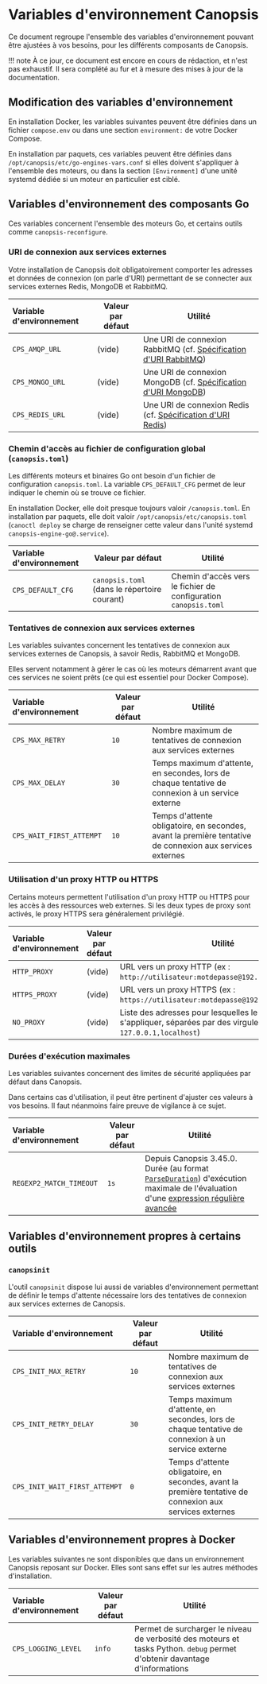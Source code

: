 # Variables d'environnement Canopsis

Ce document regroupe l'ensemble des variables d'environnement pouvant être ajustées à vos besoins, pour les différents composants de Canopsis.

!!! note
    À ce jour, ce document est encore en cours de rédaction, et n'est pas exhaustif. Il sera complété au fur et à mesure des mises à jour de la documentation.

## Modification des variables d'environnement

En installation Docker, les variables suivantes peuvent être définies dans un fichier `compose.env` ou dans une section `environment:` de votre Docker Compose.

En installation par paquets, ces variables peuvent être définies dans `/opt/canopsis/etc/go-engines-vars.conf` si elles doivent s'appliquer à l'ensemble des moteurs, ou dans la section `[Environment]` d'une unité systemd dédiée si un moteur en particulier est ciblé.

## Variables d'environnement des composants Go

Ces variables concernent l'ensemble des moteurs Go, et certains outils comme `canopsis-reconfigure`.

### URI de connexion aux services externes

Votre installation de Canopsis doit obligatoirement comporter les adresses et données de connexion (on parle d'URI) permettant de se connecter aux services externes Redis, MongoDB et RabbitMQ.

| Variable d'environnement | Valeur par défaut | Utilité |
|:-------------------------|-------------------|---------|
| `CPS_AMQP_URL` | (vide) | Une URI de connexion RabbitMQ (cf. [Spécification d'URI RabbitMQ](https://www.rabbitmq.com/uri-spec.html)) |
| `CPS_MONGO_URL` | (vide) | Une URI de connexion MongoDB (cf. [Spécification d'URI MongoDB](https://docs.mongodb.com/v3.6/reference/connection-string/)) |
| `CPS_REDIS_URL` | (vide) | Une URI de connexion Redis (cf. [Spécification d'URI Redis](https://www.iana.org/assignments/uri-schemes/prov/redis)) |

### Chemin d'accès au fichier de configuration global (`canopsis.toml`)

Les différents moteurs et binaires Go ont besoin d'un fichier de configuration `canopsis.toml`. La variable `CPS_DEFAULT_CFG` permet de leur indiquer le chemin où se trouve ce fichier.

En installation Docker, elle doit presque toujours valoir `/canopsis.toml`. En installation par paquets, elle doit valoir `/opt/canopsis/etc/canopsis.toml` (`canoctl deploy` se charge de renseigner cette valeur dans l'unité systemd `canopsis-engine-go@.service`).

| Variable d'environnement | Valeur par défaut | Utilité |
|:-------------------------|-------------------|---------|
| `CPS_DEFAULT_CFG` | `canopsis.toml` (dans le répertoire courant) | Chemin d'accès vers le fichier de configuration `canopsis.toml` |

### Tentatives de connexion aux services externes

Les variables suivantes concernent les tentatives de connexion aux services externes de Canopsis, à savoir Redis, RabbitMQ et MongoDB.

Elles servent notamment à gérer le cas où les moteurs démarrent avant que ces services ne soient prêts (ce qui est essentiel pour Docker Compose).

| Variable d'environnement | Valeur par défaut | Utilité |
|:-------------------------|-------------------|---------|
| `CPS_MAX_RETRY` | `10` | Nombre maximum de tentatives de connexion aux services externes |
| `CPS_MAX_DELAY` | `30` | Temps maximum d'attente, en secondes, lors de chaque tentative de connexion à un service externe |
| `CPS_WAIT_FIRST_ATTEMPT` | `10` | Temps d'attente obligatoire, en secondes, avant la première tentative de connexion aux services externes |

### Utilisation d'un proxy HTTP ou HTTPS

Certains moteurs permettent l'utilisation d'un proxy HTTP ou HTTPS pour les accès à des ressources web externes. Si les deux types de proxy sont activés, le proxy HTTPS sera généralement privilégié.

| Variable d'environnement | Valeur par défaut | Utilité |
|:-------------------------|-------------------|---------|
| `HTTP_PROXY` | (vide) | URL vers un proxy HTTP (ex : `http://utilisateur:motdepasse@192.168.0.253:3128/`) |
| `HTTPS_PROXY` | (vide) | URL vers un proxy HTTPS (ex : `https://utilisateur:motdepasse@192.168.0.253:3128/`) |
| `NO_PROXY` | (vide) | Liste des adresses pour lesquelles le proxy ne doit **pas** s'appliquer, séparées par des virgules (ex : `127.0.0.1,localhost`) |

### Durées d'exécution maximales

Les variables suivantes concernent des limites de sécurité appliquées par défaut dans Canopsis.

Dans certains cas d'utilisation, il peut être pertinent d'ajuster ces valeurs à vos besoins. Il faut néanmoins faire preuve de vigilance à ce sujet.

| Variable d'environnement | Valeur par défaut | Utilité |
|:-------------------------|-------------------|---------|
| `REGEXP2_MATCH_TIMEOUT` | `1s` | Depuis Canopsis 3.45.0. Durée (au format [`ParseDuration`](https://golang.org/pkg/time/#ParseDuration)) d'exécution maximale de l'évaluation d'une [expression régulière avancée](../../guide-utilisation/formats-et-syntaxe/format-regex.md) |

## Variables d'environnement propres à certains outils

### `canopsinit`

L'outil `canopsinit` dispose lui aussi de variables d'environnement permettant de définir le temps d'attente nécessaire lors des tentatives de connexion aux services externes de Canopsis.

| Variable d'environnement | Valeur par défaut | Utilité |
|:-------------------------|-------------------|---------|
| `CPS_INIT_MAX_RETRY` | `10` | Nombre maximum de tentatives de connexion aux services externes |
| `CPS_INIT_RETRY_DELAY` | `30` | Temps maximum d'attente, en secondes, lors de chaque tentative de connexion à un service externe |
| `CPS_INIT_WAIT_FIRST_ATTEMPT` | `0` | Temps d'attente obligatoire, en secondes, avant la première tentative de connexion aux services externes |

## Variables d'environnement propres à Docker

Les variables suivantes ne sont disponibles que dans un environnement Canopsis reposant sur Docker. Elles sont sans effet sur les autres méthodes d'installation.

| Variable d'environnement | Valeur par défaut | Utilité |
|:-------------------------|-------------------|---------|
| `CPS_LOGGING_LEVEL` | `info` | Permet de surcharger le niveau de verbosité des moteurs et tasks Python. `debug` permet d'obtenir davantage d'informations |
